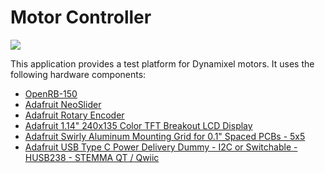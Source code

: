 # Motor Controller

<a href="https://github.com/rosterloh/motor_controller/actions/workflows/build.yml?query=branch%3Amain">
  <img src="https://github.com/rosterloh/motor_controller/actions/workflows/build.yml/badge.svg?event=push">
</a>

This application provides a test platform for Dynamixel motors. It uses the following hardware components:
- [OpenRB-150](https://emanual.robotis.com/docs/en/parts/controller/openrb-150/)
- [Adafruit NeoSlider](https://learn.adafruit.com/adafruit-neoslider)
- [Adafruit Rotary Encoder](https://learn.adafruit.com/adafruit-i2c-qt-rotary-encoder)
- [Adafruit 1.14" 240x135 Color TFT Breakout LCD Display](https://learn.adafruit.com/adafruit-1-14-240x135-color-tft-breakout)
- [Adafruit Swirly Aluminum Mounting Grid for 0.1" Spaced PCBs - 5x5](https://www.adafruit.com/product/5779)
- [Adafruit USB Type C Power Delivery Dummy - I2C or Switchable - HUSB238 - STEMMA QT / Qwiic](https://www.adafruit.com/product/5991)